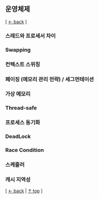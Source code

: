 ## 운영체제
[ [← back](https://github.com/cholnh/study-cs#-운영체제-) ]

### 스레드와 프로세서 차이

### Swapping

### 컨텍스트 스위칭

### 페이징 (메모리 관리 전략) / 세그먼테이션

### 가상 메모리

### Thread-safe

### 프로세스 동기화

### DeadLock

### Race Condition

### 스케줄러

### 캐시 지역성

[ [← back](https://github.com/cholnh/study-cs#-운영체제-) | [↑ top](https://github.com/cholnh/study-cs/blob/main/post/question/os/index.md#운영체제) ]
